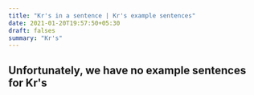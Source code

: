 ```yaml
---
title: "Kr's in a sentence | Kr's example sentences"
date: 2021-01-20T19:57:50+05:30
draft: falses
summary: "Kr's"
---
```

## Unfortunately, we have no example sentences for Kr's                 

